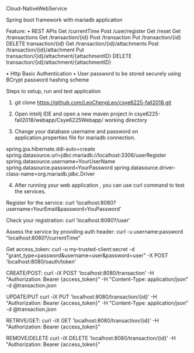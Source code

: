 Cloud-NativeWebService

Spring boot framework with mariadb application

Feature:
• REST APIs
Get    /currentTime
Post   /user/register
Get /reset
Get  /transactions
Get /transaction/{id}
Post /transaction
Put /transaction/{id}
DELETE transaction/{id}
Get /transaction/{id}/attachments
Post /transaction/{id}/attachment
Put transaction/{id}/attachment/{attachmentID}
DELETE transaction/{id}/attachment/{attachmentID}

• Http Basic Authentication 
• User password to be stored securely using BCrypt password hashing scheme



Steps to setup, run and test application

1.	git clone https://github.com/LeoChengLeo/csye6225-fall2018.git

2.	Open intellj IDE and open a new maven project in csye6225-fall2018/webapp/Csye6225Webapp/ working directory

3.	Change your database username and password on application.properties file for mariadb connection.

spring.jpa.hibernate.ddl-auto=create
spring.datasource.url=jdbc:mariadb://localhost:3306/userRegister
spring.datasource.username=YourUserName
spring.datasource.password=YourPassword
spring.datasource.driver-class-name=org.mariadb.jdbc.Driver


4.	After running your web application , you can use curl command to test the services.

Register for the service:
curl  ‘localhost:8080?username=YourEmail&password=YouPassword’

Check your registration:
curl  ‘localhost:8080?/user’

Assess the service by providing auth header:
curl  -u username:password “localhost:8080?/currentTime”


Get access_token: 
curl -u my-trusted-client:secret  -d "grant_type=password&username=user&password=user" -X POST 'localhost:8080/oauth/token'

CREATE/POST:
curl -iX POST 'localhost:8080/transaction' -H "Authorization: Bearer {access_token}" -H "Content-Type: application/json" -d @transaction.json 

UPDATE/PUT
curl -iX PUT 'localhost:8080/transaction/{id}' -H "Authorization: Bearer {access_token}" -H "Content-Type: application/json" -d @transaction.json

RETRIVE/GET:
curl -iX GET 'localhost:8080/transaction/{id}' -H "Authorization: Bearer {access_token}"

REMOVE/DELETE
curl -iX DELETE 'localhost:8080/transaction/{id}' -H "Authorization: Bearer {access_token}"





